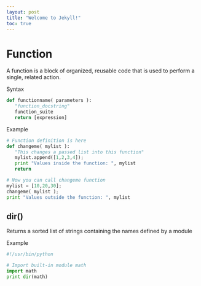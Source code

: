 ```yaml
---
layout: post
title: "Welcome to Jekyll!"
toc: true
---
```


# Function
A function is a block of organized, reusable code that is used to perform a single, related action.

Syntax
```python
def functionname( parameters ):
   "function_docstring"
   function_suite
   return [expression]
```
Example
```python
# Function definition is here
def changeme( mylist ):
   "This changes a passed list into this function"
   mylist.append([1,2,3,4]);
   print "Values inside the function: ", mylist
   return

# Now you can call changeme function
mylist = [10,20,30];
changeme( mylist );
print "Values outside the function: ", mylist
```

## dir()
Returns a sorted list of strings containing the names defined by a module

Example
```python
#!/usr/bin/python

# Import built-in module math
import math
print dir(math)
```